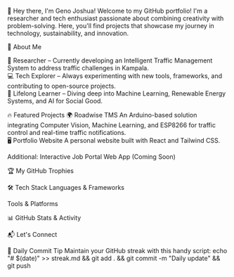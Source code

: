 👋 Hey there, I'm Geno Joshua!
Welcome to my GitHub portfolio! I'm a researcher and tech enthusiast passionate about combining creativity with problem-solving. Here, you'll find projects that showcase my journey in technology, sustainability, and innovation.

🚀 About Me

🔬 Researcher – Currently developing an Intelligent Traffic Management System to address traffic challenges in Kampala.  
💻 Tech Explorer – Always experimenting with new tools, frameworks, and contributing to open-source projects.  
🌱 Lifelong Learner – Diving deep into Machine Learning, Renewable Energy Systems, and AI for Social Good.


🔥 Featured Projects
🌍 Roadwise TMS
An Arduino-based solution integrating Computer Vision, Machine Learning, and ESP8266 for traffic control and real-time traffic notifications.  
🖥️ Portfolio Website
A personal website built with React and Tailwind CSS.  

Additional: Interactive Job Portal Web App (Coming Soon)


🏆 My GitHub Trophies






🛠️ Tech Stack
Languages & Frameworks

Tools & Platforms


📊 GitHub Stats & Activity







📬 Let's Connect






🧠 Daily Commit Tip
Maintain your GitHub streak with this handy script:
echo "# $(date)" >> streak.md && git add . && git commit -m "Daily update" && git push
